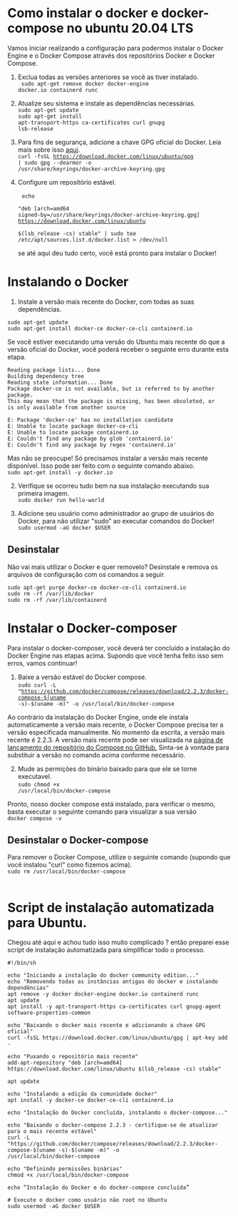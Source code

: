 # Como instalar o docker e docker-compose no ubuntu 20.04 LTS

Vamos iniciar realizando a configuração para podermos instalar o Docker Engine e o Docker Compose através dos repositórios Docker e Docker Compose.

1. Exclua todas as versões anteriores se você as tiver instalado.</br>
<code> sudo apt-get remove docker docker-engine docker.io containerd runc</code>

2. Atualize seu sistema e instale as dependências necessárias.</br>
<code>sudo apt-get update </code></br>
<code>sudo apt-get install apt-transport-https ca-certificates curl gnupg lsb-release</code><br/>

3. Para fins de segurança, adicione a chave GPG oficial do Docker. Leia mais sobre isso <a target="_blank" href="https://unix.stackexchange.com/questions/96951/why-do-i-need-to-add-a-gpg-key-with-apt-key-before-adding-url-to-sources-list-an">aqui</a>.</br>
<code>curl -fsSL https://download.docker.com/linux/ubuntu/gpg | sudo gpg --dearmor -o /usr/share/keyrings/docker-archive-keyring.gpg</code>

4. Configure um repositório estável.<pre>
<code>echo \
  "deb [arch=amd64 signed-by=/usr/share/keyrings/docker-archive-keyring.gpg] https://download.docker.com/linux/ubuntu \
  $(lsb_release -cs) stable" | sudo tee /etc/apt/sources.list.d/docker.list > /dev/null</br></code></pre>
se até aqui deu tudo certo, você está pronto para instalar o Docker!

# Instalando o Docker

1. Instale a versão mais recente do Docker, com todas as suas dependências.
<pre><code>sudo apt-get update
sudo apt-get install docker-ce docker-ce-cli containerd.io</code></pre>
Se você estiver executando uma versão do Ubuntu mais recente do que a versão oficial do Docker, você poderá receber o seguinte erro durante esta etapa.
<pre><code>Reading package lists... Done
Building dependency tree
Reading state information... Done
Package docker-ce is not available, but is referred to by another package.
This may mean that the package is missing, has been obsoleted, or
is only available from another source

E: Package 'docker-ce' has no installation candidate
E: Unable to locate package docker-ce-cli
E: Unable to locate package containerd.io
E: Couldn't find any package by glob 'containerd.io'
E: Couldn't find any package by regex 'containerd.io'
</code></pre>
Mas não se preocupe! Só precisamos instalar a versão mais recente disponível. Isso pode ser feito com o seguinte comando abaixo.</br>
<code>sudo apt-get install -y docker.io</code>

2. Verifique se ocorreu tudo bem na sua instalação executando sua primeira imagem.</br>
<code>sudo docker run hello-world</code>

3. Adicione seu usuário como administrador ao grupo de usuários do Docker, para não utilizar "sudo" ao executar comandos do Docker!</br>
<code>sudo usermod -aG docker $USER</code>

<h2>Desinstalar</h2>
Não vai mais utilizar o Docker e quer removelo? Desinstale e remova os arquivos de configuração com os comandos a seguir.</br>
<pre><code>sudo apt-get purge docker-ce docker-ce-cli containerd.io
sudo rm -rf /var/lib/docker
sudo rm -rf /var/lib/containerd
</code></pre>

# Instalar o Docker-composer
Para instalar o docker-composer, você deverá ter concluído a instalação do Docker Engine nas etapas acima. Supondo que você tenha feito isso sem erros, vamos continuar!

1. Baixe a versão estável do Docker compose.</br>
<code>sudo curl -L "https://github.com/docker/compose/releases/download/2.2.3/docker-compose-$(uname -s)-$(uname -m)" -o /usr/local/bin/docker-compose</code>

Ao contrário da instalação do Docker Engine, onde ele instala automaticamente a versão mais recente, o Docker Compose precisa ter a versão especificada manualmente. No momento da escrita, a versão mais recente é 2.2.3. A versão mais recente pode ser visualizada na <a target="_blank" href="https://github.com/docker/compose/releases">página de lançamento do repositório do Compose no GitHub.</a> Sinta-se à vontade para substituir a versão no comando acima conforme necessário.

2. Mude as permições do binário baixado para que ele se torne executavel.</br>
<code>sudo chmod +x /usr/local/bin/docker-compose</code>

Pronto, nosso docker compose está instalado, para verificar o mesmo, basta executar o seguinte comando para visualizar a sua versão</br>
<code>docker compose -v</code>

<h2>Desinstalar o Docker-compose</h2>
Para remover o Docker Compose, utilize o seguinte comando (supondo que você instalou "curl" como fizemos acima).</br>
<code>sudo rm /usr/local/bin/docker-compose
</code></br>

# Script de instalação automatizada para Ubuntu.
Chegou até aqui e achou tudo isso muito complicado ? então preparei esse script de instalação automatizada para simplificar todo o processo.
<pre><code>#!/bin/sh

echo "Iniciando a instalação do docker community edition..."
echo "Removendo todas as instâncias antigas do docker e instalando dependências"
apt remove -y docker docker-engine docker.io containerd runc
apt update
apt install -y apt-transport-https ca-certificates curl gnupg-agent software-properties-common

echo "Baixando o docker mais recente e adicionando a chave GPG oficial"
curl -fsSL https://download.docker.com/linux/ubuntu/gpg | apt-key add -

echo "Puxando o repositório mais recente"
add-apt-repository "deb [arch=amd64] https://download.docker.com/linux/ubuntu $(lsb_release -cs) stable"

apt update

echo "Instalando a edição da comunidade docker"
apt install -y docker-ce docker-ce-cli containerd.io

echo "Instalação do Docker concluída, instalando o docker-compose..."

echo "Baixando o docker-compose 2.2.3 - certifique-se de atualizar para o mais recente estável"
curl -L "https://github.com/docker/compose/releases/download/2.2.3/docker-compose-$(uname -s)-$(uname -m)" -o
/usr/local/bin/docker-compose

echo "Definindo permissões binárias"
chmod +x /usr/local/bin/docker-compose

echo “Instalação do Docker e do docker-compose concluída”

# Execute o docker como usuário não root no Ubuntu
sudo usermod -aG docker $USER

</code><pre>
